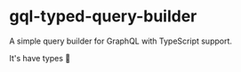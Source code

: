 # gql-typed-query-builder

A simple query builder for GraphQL with TypeScript support.

It's have types :tada: